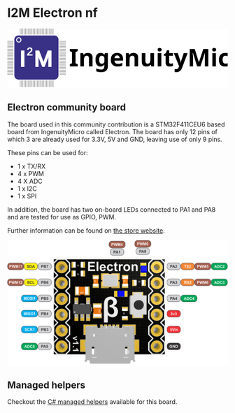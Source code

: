 # I2M Electron nf

![I2M Electron](https://raw.githubusercontent.com/nanoframework/nf-Community-Targets/main/ChibiOS/I2M_ELECTRON_NF/resources/IngenuityMicro_Logo.svg)

## Electron community board

The board used in this community contribution is a STM32F411CEU6 based board from IngenuityMicro called Electron. The board has only 12 pins of which 3 are already used for 3.3V, 5V and GND, leaving use of only 9 pins.

These pins can be used for:

- 1 x TX/RX
- 4 x PWM
- 4 X ADC
- 1 x I2C
- 1 x SPI

In addition, the board has two on-board LEDs connected to PA1 and PA8 and are tested for use as GPIO, PWM.

Further information can be found on [the store website](https://store.ingenuitymicro.com/electron).

![pins](https://github.com/nanoframework/nf-Community-Targets/blob/main/ChibiOS/I2M_ELECTRON_NF/resources/electronpins.png?raw=true)

## Managed helpers

Checkout the [C# managed helpers](https://github.com/nanoframework/nf-Community-Targets/tree/main/ChibiOS/I2M_ELECTRON_NF/managed_helpers) available for this board.
